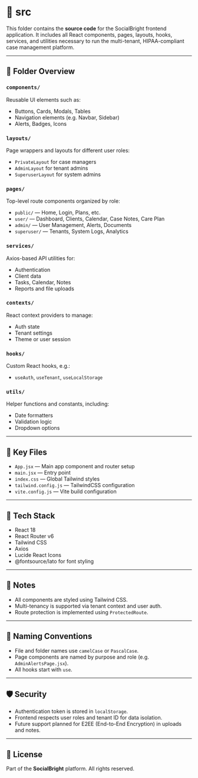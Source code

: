 # 📁 src

This folder contains the **source code** for the SocialBright frontend application. It includes all React components, pages, layouts, hooks, services, and utilities necessary to run the multi-tenant, HIPAA-compliant case management platform.

---

## 📂 Folder Overview

### `components/`
Reusable UI elements such as:
- Buttons, Cards, Modals, Tables
- Navigation elements (e.g. Navbar, Sidebar)
- Alerts, Badges, Icons

### `layouts/`
Page wrappers and layouts for different user roles:
- `PrivateLayout` for case managers
- `AdminLayout` for tenant admins
- `SuperuserLayout` for system admins

### `pages/`
Top-level route components organized by role:
- `public/` — Home, Login, Plans, etc.
- `user/` — Dashboard, Clients, Calendar, Case Notes, Care Plan
- `admin/` — User Management, Alerts, Documents
- `superuser/` — Tenants, System Logs, Analytics

### `services/`
Axios-based API utilities for:
- Authentication
- Client data
- Tasks, Calendar, Notes
- Reports and file uploads

### `contexts/`
React context providers to manage:
- Auth state
- Tenant settings
- Theme or user session

### `hooks/`
Custom React hooks, e.g.:
- `useAuth`, `useTenant`, `useLocalStorage`

### `utils/`
Helper functions and constants, including:
- Date formatters
- Validation logic
- Dropdown options

---

## 📄 Key Files

- `App.jsx` — Main app component and router setup
- `main.jsx` — Entry point
- `index.css` — Global Tailwind styles
- `tailwind.config.js` — TailwindCSS configuration
- `vite.config.js` — Vite build configuration

---

## 🧩 Tech Stack

- React 18
- React Router v6
- Tailwind CSS
- Axios
- Lucide React Icons
- @fontsource/lato for font styling

---

## 🧪 Notes

- All components are styled using Tailwind CSS.
- Multi-tenancy is supported via tenant context and user auth.
- Route protection is implemented using `ProtectedRoute`.

---

## 📌 Naming Conventions

- File and folder names use `camelCase` or `PascalCase`.
- Page components are named by purpose and role (e.g. `AdminAlertsPage.jsx`).
- All hooks start with `use`.

---

## 🛡️ Security

- Authentication token is stored in `localStorage`.
- Frontend respects user roles and tenant ID for data isolation.
- Future support planned for E2EE (End-to-End Encryption) in uploads and notes.

---

## 📄 License

Part of the **SocialBright** platform. All rights reserved.
